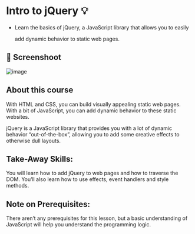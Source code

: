 # Intro to jQuery :bulb:
- Learn the basics of jQuery, a JavaScript library that allows you to easily
  
   add dynamic behavior to static web pages.
  
## 📸  Screenshoot
![image](https://github.com/Hager-elhwarii/Intro-to-jQuery/assets/80959882/3db059da-9f01-43b7-a34e-b29c9c26099b)

## About this course
With HTML and CSS, you can build visually appealing static web pages. With a bit of JavaScript, you can add dynamic behavior to these static websites.

jQuery is a JavaScript library that provides you with a lot of dynamic behavior “out-of-the-box”, allowing you to add some creative effects to otherwise dull layouts.

## Take-Away Skills:
You will learn how to add jQuery to web pages and how to traverse the DOM. You’ll also learn how to use effects, event handlers and style methods.

## Note on Prerequisites:
There aren’t any prerequisites for this lesson, but a basic understanding of JavaScript will help you understand the programming logic.
